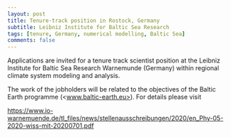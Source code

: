 ```yaml
---
layout: post
title: Tenure-track position in Rostock, Germany
subtitle: Leibniz Institute for Baltic Sea Research
tags: [tenure, Germany, numerical modelling, Baltic Sea]
comments: false
---
```

Applications are invited for a tenure track scientist position at the Leibniz Institute for Baltic Sea Research Warnemunde (Germany) within regional climate system modeling and analysis.

The work of the jobholders will be related to the objectives of the Baltic Earth programme (<www.baltic-earth.eu>). For details please visit

https://www.io-warnemuende.de/tl_files/news/stellenausschreibungen/2020/en_Phy-05-2020-wiss-mit-20200701.pdf
